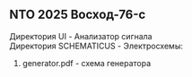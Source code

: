 <h2>NTO 2025 Восход-76-c</h2>

Директория UI - Анализатор сигнала<br>
Директория SCHEMATICUS - Электросхемы:
1. generator.pdf - схема генератора
